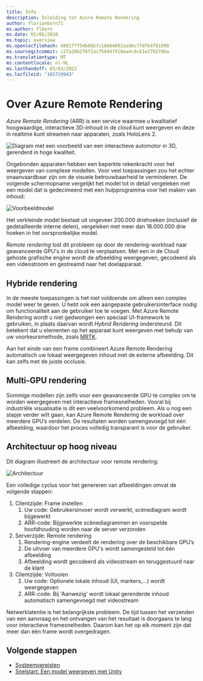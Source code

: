 ```yaml
---
title: Info
description: Inleiding tot Azure Remote Rendering
author: florianborn71
ms.author: flborn
ms.date: 02/05/2020
ms.topic: overview
ms.openlocfilehash: 6001fff54b86b7c18684092aad6c7fdf64f81990
ms.sourcegitcommit: c27a20b278f2ac758447418ea4c8c61e27927d6a
ms.translationtype: MT
ms.contentlocale: nl-NL
ms.lasthandoff: 03/03/2021
ms.locfileid: "101729943"
---
```

# <a name="about-azure-remote-rendering"></a>Over Azure Remote Rendering

*Azure Remote Rendering* (ARR) is een service waarmee u kwalitatief hoogwaardige, interactieve 3D-inhoud in de cloud kunt weergeven en deze in realtime kunt streamen naar apparaten, zoals HoloLens 2.

![Diagram met een voorbeeld van een interactieve automotor in 3D, gerenderd in hoge kwaliteit.](../media/arr-engine.png)

Ongebonden apparaten hebben een beperkte rekenkracht voor het weergeven van complexe modellen. Voor veel toepassingen zou het echter onaanvaardbaar zijn om de visuele betrouwbaarheid te verminderen. De volgende schermopname vergelijkt het model tot in detail vergeleken met een model dat is gedecimeerd met een hulpprogramma voor het maken van inhoud:

![Voorbeeldmodel](./media/engine-model-decimated.png)

Het verkleinde model bestaat uit ongeveer 200.000 driehoeken (inclusief de gedetailleerde interne delen), vergeleken met meer dan 18.000.000 drie hoeken in het oorspronkelijke model.

*Remote rendering* lost dit probleem op door de rendering-workload naar geavanceerde GPU's in de cloud te verplaatsen. Met een in de Cloud gehoste grafische engine wordt de afbeelding weergegeven, gecodeerd als een videostroom en gestreamd naar het doelapparaat.

## <a name="hybrid-rendering"></a>Hybride rendering

In de meeste toepassingen is het niet voldoende om alleen een complex model weer te geven. U hebt ook een aangepaste gebruikersinterface nodig om functionaliteit aan de gebruiker toe te voegen. Met Azure Remote Rendering wordt u niet gedwongen een speciaal UI-framework te gebruiken, in plaats daarvan wordt *Hybrid Rendering* ondersteund. Dit betekent dat u elementen op het apparaat kunt weergeven met behulp van uw voorkeursmethode, zoals [MRTK](https://microsoft.github.io/MixedRealityToolkit-Unity/Documentation/GettingStartedWithTheMRTK.html).

Aan het einde van een frame combineert Azure Remote Rendering automatisch uw lokaal weergegeven inhoud met de externe afbeelding. Dit kan zelfs met de juiste occlusie.

## <a name="multi-gpu-rendering"></a>Multi-GPU rendering

Sommige modellen zijn zelfs voor een geavanceerde GPU te complex om te worden weergegeven met interactieve framesnelheden. Vooral bij industriële visualisatie is dit een veelvoorkomend probleem. Als u nog een stapje verder wilt gaan, kan Azure Remote Rendering de workload over meerdere GPU’s verdelen. De resultaten worden samengevoegd tot één afbeelding, waardoor het proces volledig transparant is voor de gebruiker.

## <a name="high-level-architecture"></a>Architectuur op hoog niveau

Dit diagram illustreert de architectuur voor remote rendering:

![Architectuur](./media/arr-high-level-architecture.png)

Een volledige cyclus voor het genereren van afbeeldingen omvat de volgende stappen:

1. Clientzijde: Frame instellen
    1. Uw code: Gebruikersinvoer wordt verwerkt, scènediagram wordt bijgewerkt
    1. ARR-code: Bijgewerkte scènediagrammen en voorspelde hoofdhouding worden naar de server verzonden
1. Serverzijde: Remote rendering
    1. Rendering-engine verdeelt de rendering over de beschikbare GPU’s
    1. De uitvoer van meerdere GPU's wordt samengesteld tot één afbeelding
    1. Afbeelding wordt gecodeerd als videostream en teruggestuurd naar de klant
1. Clientzijde: Voltooien
    1. Uw code: Optionele lokale inhoud (UI, markers,...) wordt weergegeven
    1. ARR-code: Bij 'Aanwezig' wordt lokaal gerenderde inhoud automatisch samengevoegd met videostream

Netwerklatentie is het belangrijkste probleem. De tijd tussen het verzenden van een aanvraag en het ontvangen van het resultaat is doorgaans te lang voor interactieve framesnelheden. Daarom kan het op elk moment zijn dat meer dan één frame wordt overgedragen.

## <a name="next-steps"></a>Volgende stappen

* [Systeemvereisten](system-requirements.md)
* [Snelstart: Een model weergeven met Unity](../quickstarts/render-model.md)
